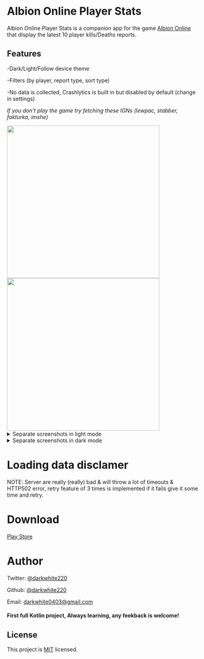 # Albion Online Player Stats

Albion Online Player Stats is a companion app for the game [Albion Online](https://albiononline.com/) that display the latest 10 player kills/Deaths reports.

## Features
-Dark/Light/Follow device theme

-Filters (by player, report type, sort type)

-No data is collected, Crashlytics is built in but disabled by default (change in settings)

*If you don't play the game try fetching these IGNs (lewpac, stabber, fakturka, imshe)*

<img src="https://imgur.com/cPPL2hz.png" height="400px"/>
<img src="https://imgur.com/CCfoaQz.png" height="400px"/>

<details>
  <summary>Separate screenshots in light mode</summary>
  
<img src="https://imgur.com/7dbjdMI.png" height="500px"/><img src="https://imgur.com/cwCxxCn.png" height="500px"/><img src="https://imgur.com/EBtyOSw.png" height="500px"/><img src="https://imgur.com/7gArK5D.png" height="500px"/><img src="https://imgur.com/79pxZDR.png" height="500px"/>
  
</details>

<details>
  <summary>Separate screenshots in dark mode</summary>
  
<img src="https://imgur.com/gMYPZjj.png" height="500px"/><img src="https://imgur.com/AF1EPcZ.png" height="500px"/><img src="https://imgur.com/uKJDPGc.png" height="500px"/><img src="https://imgur.com/bBtUO3c.png" height="500px"/><img src="https://imgur.com/7wr1r7G.png" height="500px"/>
  
</details>

# Loading data disclamer
NOTE: Server are really (really) bad & will throw a lot of timeouts & HTTP502 error, retry feature of 3 times is implemented if it fails give it some time and retry.

# Download
[Play Store](https://play.google.com/store/apps/details?id=earth.darkwhite.albiononlineplayerstats)

# Author
Twitter: [@darkwhite220](https://twitter.com/darkwhite220) 

Github: [@darkwhite220](https://github.com/darkwhite220)

Email: darkwhite0403@gmail.com

#### First full Kotlin project, Always learning, any feekback is welcome! 

## License
This project is [MIT](https://choosealicense.com/licenses/mit/) licensed. 

